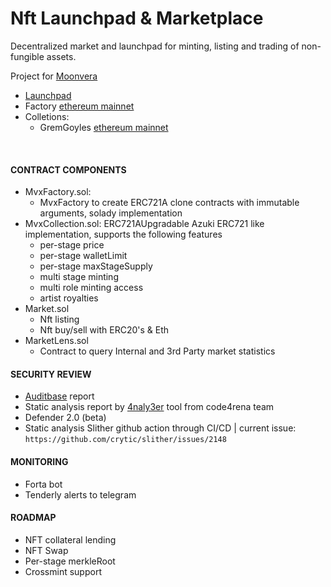 # Nft Launchpad & Marketplace
Decentralized market and launchpad for minting, listing and trading of non-fungible assets.

Project for [Moonvera](https://moonvera.io/)
- [Launchpad](https://mvx-beta-version.netlify.app/)
- Factory [ethereum mainnet](https://etherscan.io/address/0x6A213cDDb2f5eD08ef3D27c66E7f6493970e9426)
- Colletions:
    - GremGoyles [ethereum mainnet](https://etherscan.io/address/0x881dC9f60B4Dec6196d9368520F458cdAA8f245c)
<br>

#### CONTRACT COMPONENTS
- MvxFactory.sol:
    - MvxFactory to create ERC721A clone contracts with immutable arguments, solady implementation
- MvxCollection.sol: ERC721AUpgradable Azuki ERC721 like implementation, supports the following features
    - per-stage price
    - per-stage walletLimit
    - per-stage maxStageSupply
    - multi stage minting
    - multi role minting access
    - artist royalties
- Market.sol
    - Nft listing
    - Nft buy/sell with ERC20's & Eth
- MarketLens.sol
    - Contract to query Internal and 3rd Party market statistics


#### SECURITY REVIEW

- [Auditbase](https://app.auditbase.com/) report
- Static analysis report by [4naly3er](https://github.com/Picodes/4naly3er) tool from code4rena team
- Defender 2.0 (beta)
- Static analysis Slither github action through CI/CD | current issue:
    `https://github.com/crytic/slither/issues/2148`

#### MONITORING
- Forta bot
- Tenderly alerts to telegram
#### ROADMAP
- NFT collateral lending
- NFT Swap
- Per-stage merkleRoot
- Crossmint support
